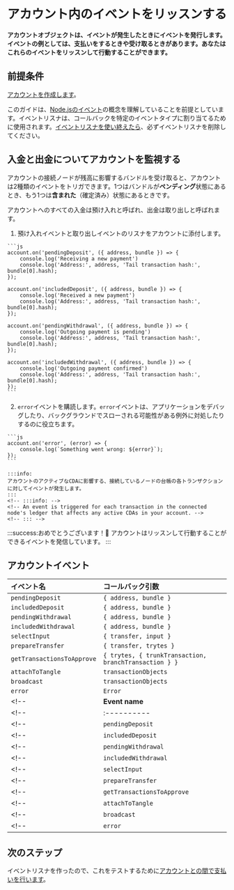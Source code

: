 # アカウント内のイベントをリッスンする
<!-- # Listen to events in an account -->

**アカウントオブジェクトは、イベントが発生したときにイベントを発行します。イベントの例としては、支払いをするときや受け取るときがあります。あなたはこれらのイベントをリッスンして行動することができます。**
<!-- **An account object emits events when they happen. An example of an event is when you make or receive a payment. You can listen for these events and act on them.** -->

## 前提条件
<!-- ## Prerequisites -->

[アカウントを作成します](../how-to-guides/create-account.md)。
<!-- [Create an account](../how-to-guides/create-account.md). -->

このガイドは、[Node.jsのイベント](https://nodejs.org/api/events.html)の概念を理解していることを前提としています。イベントリスナは、コールバックを特定のイベントタイプに割り当てるために使用されます。[イベントリスナを使い終えたら](https://nodejs.org/api/events.html#events_emitter_removelistener_eventname_listener)、必ずイベントリスナを削除してください。
<!-- This guide assumes that you understand the concept of [events in Node.js](https://nodejs.org/api/events.html). Event listeners are used to assign callbacks to specific event types. You should always [remove event listeners](https://nodejs.org/api/events.html#events_emitter_removelistener_eventname_listener) when you're finished with them. -->

## 入金と出金についてアカウントを監視する
<!-- ## Monitor your account for incoming and outgoing payments -->

アカウントの接続ノードが残高に影響するバンドルを受け取ると、アカウントは2種類のイベントをトリガできます。1つはバンドルが**ペンディング**状態にあるとき、もう1つは**含まれた**（確定済み）状態にあるときです。
<!-- When your account's connected nodes receive a bundle that affects your balance, your account can trigger two types of event: One when the bundle is in a **pending** state, and one when it's in an **included** (confirmed) state. -->

アカウントへのすべての入金は預け入れと呼ばれ、出金は取り出しと呼ばれます。
<!-- Any incoming payments to your account are called deposits, and outgoing payments are called withdrawals. -->

1. 預け入れイベントと取り出しイベントのリスナをアカウントに添付します。
  <!-- 1. Attach listeners to your account for deposit and withdrawal events -->

    ```js
    account.on('pendingDeposit', ({ address, bundle }) => {
        console.log('Receiving a new payment')
        console.log('Address:', address, 'Tail transaction hash:', bundle[0].hash);
    });

    account.on('includedDeposit', ({ address, bundle }) => {
        console.log('Received a new payment')
        console.log('Address:', address, 'Tail transaction hash:', bundle[0].hash);
    });

    account.on('pendingWithdrawal', ({ address, bundle }) => {
        console.log('Outgoing payment is pending')
        console.log('Address:', address, 'Tail transaction hash:', bundle[0].hash);
    });

    account.on('includedWithdrawal', ({ address, bundle }) => {
        console.log('Outgoing payment confirmed')
        console.log('Address:', address, 'Tail transaction hash:', bundle[0].hash);
    });
    ```

2. `error`イベントを購読します。`error`イベントは、アプリケーションをデバッグしたり、バックグラウンドでスローされる可能性がある例外に対処したりするのに役立ちます。
  <!-- 2. Subscribe to `error` events. These events are useful for debugging your application and reacting to exceptions that may be thrown in the background. -->

    ```js
    account.on('error', (error) => {
        console.log(`Something went wrong: ${error}`);
    });
    ```

    :::info:
    アカウントのアクティブなCDAに影響する、接続しているノードの台帳の各トランザクションに対してイベントが発生します。
    :::
    <!-- :::info: -->
    <!-- An event is triggered for each transaction in the connected node's ledger that affects any active CDAs in your account. -->
    <!-- ::: -->

:::success:おめでとうございます！:tada:
アカウントはリッスンして行動することができるイベントを発信しています。
:::
<!-- :::success:Congratulations! :tada: -->
<!-- You're account can now emit events that you can listen to and act on. -->
<!-- ::: -->

## アカウントイベント
<!-- ## Account events -->

| **イベント名** | **コールバック引数** |
| :------------- | :------------------- |
| `pendingDeposit` | `{ address, bundle }` |
| `includedDeposit` | `{ address, bundle }` |
| `pendingWithdrawal` | `{ address, bundle }` |
| `includedWithdrawal` | `{ address, bundle }` |
| `selectInput` | `{ transfer, input }` |
| `prepareTransfer` | `{ transfer, trytes }` |
| `getTransactionsToApprove` | `{ trytes, { trunkTransaction, branchTransaction } }` |
| `attachToTangle` | `transactionObjects` |
| `broadcast` | `transactionObjects` |
| `error` | `Error` |
<!-- |**Event name**|**Callback arguments**| -->
<!-- | :----------| :----------| -->
<!-- |`pendingDeposit`|`{ address, bundle }`| -->
<!-- |`includedDeposit`|`{ address, bundle }`| -->
<!-- |`pendingWithdrawal`|`{ address, bundle }`| -->
<!-- |`includedWithdrawal`|`{ address, bundle }`| -->
<!-- |`selectInput`|`{ transfer, input }`| -->
<!-- |`prepareTransfer`|`{ transfer, trytes }`| -->
<!-- |`getTransactionsToApprove`|`{ trytes, { trunkTransaction, branchTransaction } }`| -->
<!-- |`attachToTangle`|`transactionObjects`| -->
<!-- |`broadcast`|`transactionObjects`| -->
<!-- |`error`|`Error`| -->

## 次のステップ
<!-- ## Next steps -->

イベントリスナを作ったので、これをテストするために[アカウントとの間で支払いを行います](../how-to-guides/create-and-manage-cda.md)。
<!-- Now that you have an event listener, start [making payments to/from your account](../how-to-guides/create-and-manage-cda.md) to test it. -->
